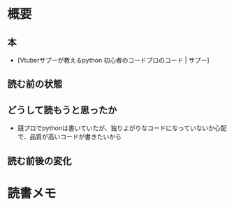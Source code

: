 # 概要
## 本
- [Vtuberサプーが教えるpython 初心者のコードプロのコード | サプー]
## 読む前の状態

## どうして読もうと思ったか
- 競プロでpythonは書いていたが、独りよがりなコードになっていないか心配で、品質が高いコードが書きたいから

## 読む前後の変化

# 読書メモ
